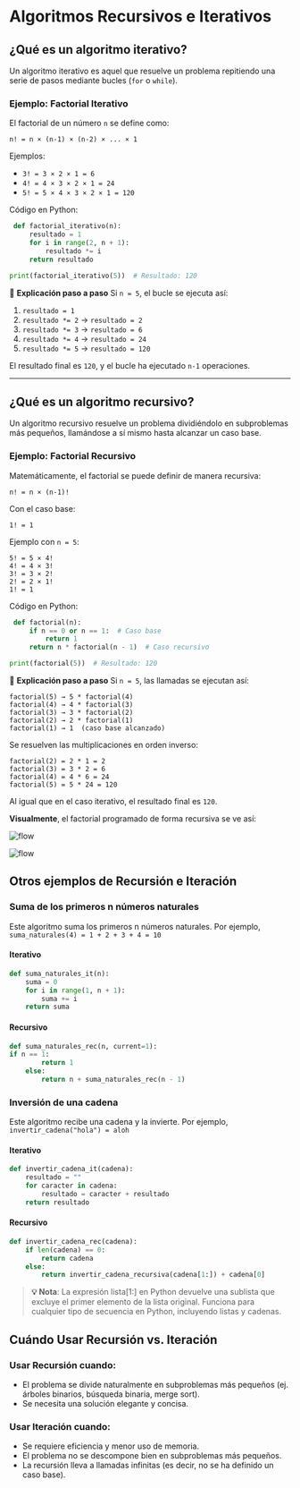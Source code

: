 # Algoritmos Recursivos e Iterativos

## **¿Qué es un algoritmo iterativo?**
Un algoritmo iterativo es aquel que resuelve un problema repitiendo una serie de pasos mediante bucles (`for` o `while`).

### **Ejemplo: Factorial Iterativo**
El factorial de un número `n` se define como:

```
n! = n × (n-1) × (n-2) × ... × 1
```

Ejemplos:
- `3! = 3 × 2 × 1 = 6`
- `4! = 4 × 3 × 2 × 1 = 24`
- `5! = 5 × 4 × 3 × 2 × 1 = 120`

Código en Python:

```python
 def factorial_iterativo(n):
     resultado = 1
     for i in range(2, n + 1):
         resultado *= i
     return resultado

print(factorial_iterativo(5))  # Resultado: 120
```

📌 **Explicación paso a paso**
Si `n = 5`, el bucle se ejecuta así:

1. `resultado = 1`
2. `resultado *= 2` → `resultado = 2`
3. `resultado *= 3` → `resultado = 6`
4. `resultado *= 4` → `resultado = 24`
5. `resultado *= 5` → `resultado = 120`

El resultado final es `120`, y el bucle ha ejecutado `n-1` operaciones.

---

## **¿Qué es un algoritmo recursivo?**
Un algoritmo recursivo resuelve un problema dividiéndolo en subproblemas más pequeños, llamándose a sí mismo hasta alcanzar un caso base.

### **Ejemplo: Factorial Recursivo**
Matemáticamente, el factorial se puede definir de manera recursiva:

```
n! = n × (n-1)!
```

Con el caso base:

```
1! = 1
```

Ejemplo con `n = 5`:

```
5! = 5 × 4!
4! = 4 × 3!
3! = 3 × 2!
2! = 2 × 1!
1! = 1
```

Código en Python:

```python
 def factorial(n):
     if n == 0 or n == 1:  # Caso base
         return 1
     return n * factorial(n - 1)  # Caso recursivo

print(factorial(5))  # Resultado: 120
```


📌 **Explicación paso a paso**
Si `n = 5`, las llamadas se ejecutan así:

```
factorial(5) → 5 * factorial(4)
factorial(4) → 4 * factorial(3)
factorial(3) → 3 * factorial(2)
factorial(2) → 2 * factorial(1)
factorial(1) → 1  (caso base alcanzado)
```

Se resuelven las multiplicaciones en orden inverso:
```
factorial(2) = 2 * 1 = 2
factorial(3) = 3 * 2 = 6
factorial(4) = 4 * 6 = 24
factorial(5) = 5 * 24 = 120
```

Al igual que en el caso iterativo, el resultado final es `120`.

**Visualmente**, el factorial programado de forma recursiva se ve así:

![flow](https://images.javatpoint.com/python/images/recursion-in-python2.png)

![flow](https://blog.penjee.com/wp-content/uploads/2016/05/factorial-code-animation.gif)

## **Otros ejemplos de Recursión e Iteración**

### Suma de los primeros n números naturales

Este algoritmo suma los primeros n números naturales. Por ejemplo, ``suma_naturales(4) = 1 + 2 + 3 + 4 = 10``

#### Iterativo 

```python
def suma_naturales_it(n):
    suma = 0
    for i in range(1, n + 1):
        suma += i
    return suma
```

#### Recursivo 

```python
def suma_naturales_rec(n, current=1):
if n == 1:
        return 1
    else:
        return n + suma_naturales_rec(n - 1)
```

### Inversión de una cadena

Este algoritmo recibe una cadena y la invierte. Por ejemplo, ``invertir_cadena("hola") = aloh``

#### Iterativo 

```python
def invertir_cadena_it(cadena):
    resultado = ""
    for caracter in cadena:
        resultado = caracter + resultado
    return resultado
```

#### Recursivo 


```python
def invertir_cadena_rec(cadena):
    if len(cadena) == 0:
        return cadena
    else:
        return invertir_cadena_recursiva(cadena[1:]) + cadena[0]
```

> **💡 Nota**: La expresión lista[1:] en Python devuelve una sublista que excluye el primer elemento de la lista original. Funciona para cualquier tipo de secuencia en Python, incluyendo listas y cadenas. 


## **Cuándo Usar Recursión vs. Iteración**
### **Usar Recursión cuando:**
- El problema se divide naturalmente en subproblemas más pequeños (ej. árboles binarios, búsqueda binaria, merge sort).
- Se necesita una solución elegante y concisa.

### **Usar Iteración cuando:**
- Se requiere eficiencia y menor uso de memoria.
- El problema no se descompone bien en subproblemas más pequeños.
- La recursión lleva a llamadas infinitas (es decir, no se ha definido un caso base).


